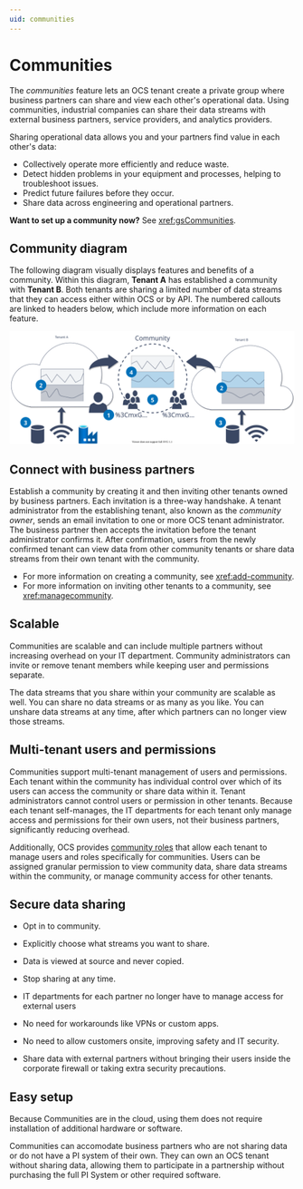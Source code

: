 ```yaml
---
uid: communities
---
```


# Communities

The _communities_ feature lets an OCS tenant create a private group where business partners can share and view each other's operational data. Using communities, industrial companies can share their data streams with external business partners, service providers, and analytics providers. 

Sharing operational data allows you and your partners find value in each other's data: 

* Collectively operate more efficiently and reduce waste.
* Detect hidden problems in your equipment and processes, helping to troubleshoot issues.
* Predict future failures before they occur.
* Share data across engineering and operational partners.  

**Want to set up a community now?** See <xref:gsCommunities>.

## Community diagram

The following diagram visually displays features and benefits of a community. Within this diagram, **Tenant A** has established a community with **Tenant B**. Both tenants are sharing a limited number of data streams that they can access either within OCS or by API. The numbered callouts are linked to headers below, which include more information on each feature.

![Community diagram](images/community-diagram.drawio.svg)

## Connect with business partners

Establish a community by creating it and then inviting other tenants owned by business partners. Each invitation is a three-way handshake. A tenant administrator from the establishing tenant, also known as the _community owner_, sends an email invitation to one or more OCS tenant administrator. The business partner then accepts the invitation before the tenant administrator confirms it. After confirmation, users from the newly confirmed tenant can view data from other community tenants or share data streams from their own tenant with the community.

* For more information on creating a community, see <xref:add-community>.
* For more information on inviting other tenants to a community, see <xref:managecommunity>.

## Scalable

Communities are scalable and can include multiple partners without increasing overhead on your IT department. Community administrators can invite or remove tenant members while keeping user and permissions separate.

The data streams that you share within your community are scalable as well. You can share no data streams or as many as you like. You can unshare data streams at any time, after which partners can no longer view those streams.

## Multi-tenant users and permissions

Communities support multi-tenant management of users and permissions. Each tenant within the community has individual control over which of its users can access the community or share data within it. Tenant administrators cannot control users or permission in other tenants. Because each tenant self-manages, the IT departments for each tenant only manage access and permissions for their own users, not their business partners, significantly reducing overhead.

Additionally, OCS provides [community roles](xref:communityroles) that allow each tenant to manage users and roles specifically for communities. Users can be assigned granular permission to view community data, share data streams within the community, or manage community access for other tenants.

## Secure data sharing

- Opt in to community.
- Explicitly choose what streams you want to share.
- Data is viewed at source and never copied.
- Stop sharing at any time.

- IT departments for each partner no longer have to manage access for external users
- No need for workarounds like VPNs or custom apps.
- No need to allow customers onsite, improving safety and IT security.
- Share data with external partners without bringing their users inside the corporate firewall or taking extra security precautions.

## Easy setup

Because Communities are in the cloud, using them does not require installation of additional hardware or software.

Communities can accomodate business partners who are not sharing data or do not have a PI system of their own. They can own an OCS tenant without sharing data, allowing them to participate in a partnership without purchasing the full PI System or other required software.
